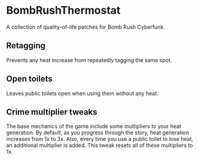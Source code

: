 # BombRushThermostat

A collection of quality-of-life patches for Bomb Rush Cyberfunk.

## Retagging

Prevents any heat increase from repeatedly tagging the same spot.

## Open toilets

Leaves public toilets open when using them without any heat.

## Crime multiplier tweaks

The base mechanics of the game include some multipliers to your heat generation. By default, as you progress through the story, heat generation increases from 1x to 3x. Also, every time you use a public toilet to lose heat, an additional multiplier is added. This tweak resets all of these multipliers to 1x.
